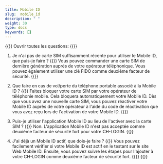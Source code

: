 ```yaml
---
title: Mobile ID
slug:  mobile_id
description: " "
weight: 30
type: docs
keywords: []
---
```


{{<faqBlock>}}
Ouvrir toutes les questions: {{<collapsibleGroupCommand groupId="mobile_id">}}

1. Je n'ai pas de carte SIM suffisamment récente pour utiliser le Mobile ID, que puis-je faire ?
{{<collapsibleBlock groupId="mobile_id">}}
Vous pouvez commander une carte SIM de dernière génération auprès de votre opérateur téléphonique. Vous pouvez également utiliser une clé FIDO comme deuxième facteur de sécurité. 
{{</collapsibleBlock>}}

2. Que faire en cas de vol/perte du téléphone portable associé à la Mobile ID ?
{{<collapsibleBlock groupId="mobile_id">}}
Faites bloquer votre carte SIM par votre opérateur de téléphonie mobile. Cela bloquera automatiquement votre Mobile ID. Dès que vous avez une nouvelle carte SIM, vous pouvez réactiver votre Mobile ID auprès de votre opérateur à l'aide du code de réactivation que vous avez reçu lors de l'activation de votre Mobile ID. 
{{</collapsibleBlock>}}

3. Puis-je utiliser l'application Mobile ID au lieu de l'activer avec la carte SIM ?
{{<collapsibleBlock groupId="mobile_id">}}
Non. L'application Mobile ID n'est pas acceptée comme deuxième facteur de sécurité fort pour votre CH-LOGIN. 
{{</collapsibleBlock>}}

4. J'ai déjà un Mobile ID actif, que dois-je faire ?
{{<collapsibleBlock groupId="mobile_id">}}
Vous pouvez facilement vérifier si votre Mobile ID est actif en le testant sur le site Web Mobile ID. Ensuite, vous pouvez suivre les étapes pour l'ajouter à votre CH-LOGIN comme deuxième facteur de sécurité fort.
{{</collapsibleBlock>}}
{{</faqBlock>}}